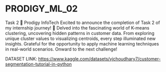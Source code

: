 # PRODIGY_ML_02
Task 2 🚀 Prodigy InfoTech
Excited to announce the completion of Task 2 of my internship journey! 🎉 Delved into the fascinating world of K-means clustering, uncovering hidden patterns in customer data. 
From exploring unique cluster values to visualizing centroids, every step illuminated new insights. Grateful for the opportunity to apply machine learning techniques in real-world scenarios. 
Onward to the next challenge! 


DATASET LINK: https://www.kaggle.com/datasets/vjchoudhary7/customer-segmentation-tutorial-in-python
